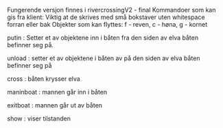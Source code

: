 ﻿Fungerende versjon finnes i rivercrossingV2 - final
Kommandoer som kan gis fra klient:
Viktig at de skrives med små bokstaver uten whitespace forran eller bak
Objekter som kan flyttes: f - reven, c - høna, g - kornet

putin : Setter et av objektene inn i båten fra den siden av elva båten befinner seg på.

unload : setter et av objektene i båten av på den siden av elva båten befinner seg på

cross : båten krysser elva

maninboat : mannen går inn i båten

exitboat : mannen går ut av båten

show : viser tilstanden 
